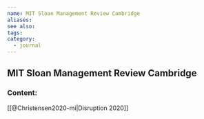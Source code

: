 ```yaml
---
name: MIT Sloan Management Review Cambridge
aliases:
see also:
tags:
category:
  - journal
---
```


## MIT Sloan Management Review Cambridge

### Content:
[[@Christensen2020-mi|Disruption 2020]]